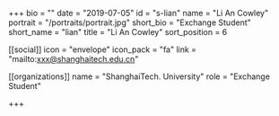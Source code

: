 +++
bio = ""
date = "2019-07-05"
id = "s-lian"
name = "Li An Cowley"
portrait = "/portraits/portrait.jpg"
short_bio = "Exchange Student"
short_name = "lian"
title = "Li An Cowley"
sort_position = 6

[[social]]
    icon = "envelope"
    icon_pack = "fa"
    link = "mailto:xxx@shanghaitech.edu.cn"

[[organizations]]
    name = "ShanghaiTech. University"
    role = "Exchange Student"

+++
